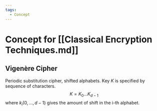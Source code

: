 ```yaml
---
tags:
  - Concept
---
```

# Concept for [[Classical Encryption Techniques.md]]

## Vigenère Cipher

Periodic substitution cipher, shifted alphabets.
Key $K$ is specified by sequence of characters.
$$K = K_0 ... K_{d-1}$$
where $k_i(0, ..., d-1)$ gives the amount of shift in the i-th alphabet.
